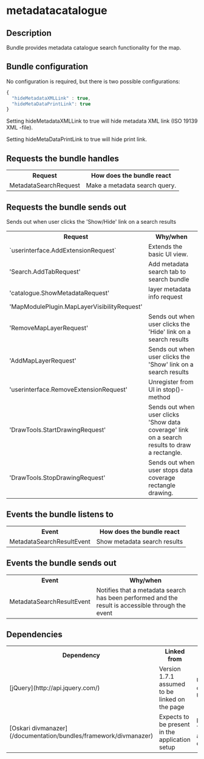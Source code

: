 # metadatacatalogue

## Description

Bundle provides metadata catalogue search functionality for the map.

## Bundle configuration

No configuration is required, but there is two possible configurations:

```javascript
{
  "hideMetadataXMLLink" : true,
  "hideMetaDataPrintLink": true
}
```

Setting hideMetadataXMLLink to true will hide metadata XML link (ISO 19139 XML -file).

Setting hideMetaDataPrintLink to true will hide print link.


## Requests the bundle handles

<table class="table">
  <tr>
    <th>Request</th><th>How does the bundle react</th>
  </tr>
  <tr>
    <td>MetadataSearchRequest</td><td>Make a metadata search query.</td>
  </tr>
</table>

## Requests the bundle sends out

<table class="table">
  <tr>
    <th>Request</th><th>Why/when</th>
  </tr>
  <tr>
    <td>`userinterface.AddExtensionRequest`</td><td>Extends the basic UI view.</td>
  </tr>
  <tr>
    <td>'Search.AddTabRequest'</td><td>Add metadata search tab to search bundle</td>
  </tr>
  <tr>
    <td>'catalogue.ShowMetadataRequest'</td><td>layer metadata info request</td>
  </tr>
  <tr>
    <td>'MapModulePlugin.MapLayerVisibilityRequest'</td>Sends out when user clicks the 'Show/Hide' link on a search results<td></td>
  </tr>
  <tr>
    <td>'RemoveMapLayerRequest'</td><td>Sends out when user clicks the 'Hide' link on a search results</td>
  </tr>
  <tr>
    <td>'AddMapLayerRequest'</td><td>Sends out when user clicks the 'Show' link on a search results</td>
  </tr>
  <tr>
    <td>'userinterface.RemoveExtensionRequest'</td><td>Unregister from UI in stop()-method</td>
  </tr>
  <tr>
    <td>'DrawTools.StartDrawingRequest'</td><td>Sends out when user clicks 'Show data coverage' link on a search results to draw a rectangle.</td>
  </tr>
  <tr>
    <td>'DrawTools.StopDrawingRequest'</td><td>Sends out when user stops data coverage rectangle drawing.</td>
  </tr>
</table>

## Events the bundle listens to

<table class="table">
  <tr>
    <th> Event </th><th> How does the bundle react</th>
  </tr>
  <tr>
    <td> MetadataSearchResultEvent</td><td> Show metadata search results</td>
  </tr>
</table>


## Events the bundle sends out

<table class="table">
  <tr>
    <th> Event </th><th>Why/when</th>
  </tr>
  <tr>
    <td> MetadataSearchResultEvent </td><td> Notifies that a metadata search has been performed and the result is accessible through the event </td>
  </tr>
</table>

## Dependencies

<table class="table">
  <tr>
    <th>Dependency</th><th>Linked from</th><th>Purpose</th>
  </tr>
  <tr>
    <td> [jQuery](http://api.jquery.com/) </td>
    <td> Version 1.7.1 assumed to be linked on the page</td>
    <td> Used to create the UI</td>
  </tr>
  <tr>
    <td> [Oskari divmanazer](/documentation/bundles/framework/divmanazer)</td>
    <td> Expects to be present in the application setup </td>
    <td> For Tile/Flyout and other UI components</td>
  </tr>
</table>